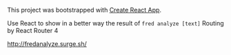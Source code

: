 This project was bootstrapped with [Create React App](https://github.com/facebookincubator/create-react-app).

Use React to show in a better way the result of `fred analyze [text]` 
Routing by React Router 4

http://fredanalyze.surge.sh/
